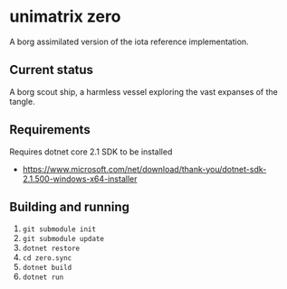 # unimatrix zero

A borg assimilated version of the iota reference implementation.

## Current status

A borg scout ship, a harmless vessel exploring the vast expanses of the tangle.

## Requirements

Requires dotnet core 2.1 SDK to be installed
- https://www.microsoft.com/net/download/thank-you/dotnet-sdk-2.1.500-windows-x64-installer

## Building and running

1. `git submodule init`
2. `git submodule update`
3. `dotnet restore`
4. `cd zero.sync`
5. `dotnet build`
6. `dotnet run`

